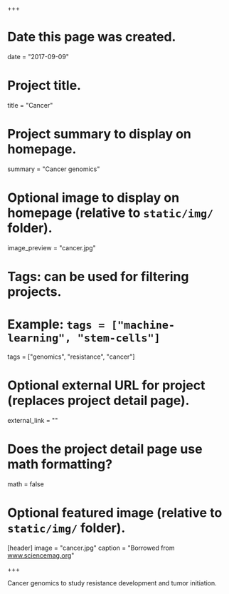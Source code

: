 +++
# Date this page was created.
date = "2017-09-09"

# Project title.
title = "Cancer"

# Project summary to display on homepage.
summary = "Cancer genomics"

# Optional image to display on homepage (relative to `static/img/` folder).
image_preview = "cancer.jpg"

# Tags: can be used for filtering projects.
# Example: `tags = ["machine-learning", "stem-cells"]`
tags = ["genomics", "resistance", "cancer"]

# Optional external URL for project (replaces project detail page).
external_link = ""

# Does the project detail page use math formatting?
math = false

# Optional featured image (relative to `static/img/` folder).
[header]
image = "cancer.jpg"
caption = "Borrowed from www.sciencemag.org"

+++

Cancer genomics to study resistance development and tumor initiation.
